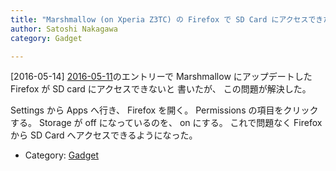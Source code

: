 ```yaml
---
title: "Marshmallow (on Xperia Z3TC) の Firefox で SD Card にアクセスできた"
author: Satoshi Nakagawa
category: Gadget

---
```


[2016-05-14]  [2016-05-11](http://bunjin6.hus.osaka-u.ac.jp/~satoshi/private/diary/2016-05-11-1.html)のエントリーで
Marshmallow にアップデートした
Firefox が SD card にアクセスできないと
書いたが、
この問題が解決した。

 Settings から Apps へ行き、
Firefox を開く。
Permissions の項目をクリックする。
Storage が off になっているのを、
on にする。
これで問題なく Firefox から
SD Card へアクセスできるようになった。

- Category: [Gadget](categories.html#Gadget)

